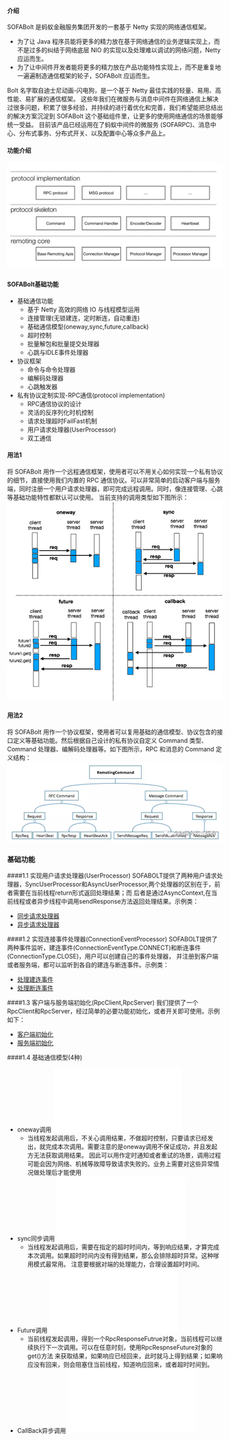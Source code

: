#### 介绍
SOFABolt 是蚂蚁金融服务集团开发的一套基于 Netty 实现的网络通信框架。

- 为了让 Java 程序员能将更多的精力放在基于网络通信的业务逻辑实现上，而不是过多的纠结于网络底层 NIO 的实现以及处理难以调试的网络问题，Netty 应运而生。
- 为了让中间件开发者能将更多的精力放在产品功能特性实现上，而不是重复地一遍遍制造通信框架的轮子，SOFABolt 应运而生。

Bolt 名字取自迪士尼动画-闪电狗，是一个基于 Netty 最佳实践的轻量、易用、高性能、易扩展的通信框架。 这些年我们在微服务与消息中间件在网络通信上解决过很多问题，积累了很多经验，并持续的进行着优化和完善，我们希望能把总结出的解决方案沉淀到 SOFABolt 这个基础组件里，让更多的使用网络通信的场景能够统一受益。 目前该产品已经运用在了蚂蚁中间件的微服务 (SOFARPC)、消息中心、分布式事务、分布式开关、以及配置中心等众多产品上。

#### 功能介绍
![framework](https://raw.githubusercontent.com/alipay/sofa-bolt/master/.middleware-common/intro.png)

#### SOFABolt基础功能
- 基础通信功能
    * 基于 Netty 高效的网络 IO 与线程模型运用
    * 连接管理(无锁建连，定时断连，自动重连)
    * 基础通信模型(oneway,sync,future,callback)
    * 超时控制
    * 批量解包和批量提交处理器
    * 心跳与IDLE事件处理器
- 协议框架
    * 命令与命令处理器
    * 编解码处理器
    * 心跳触发器
- 私有协议定制实现-RPC通信(protocol implementation)
    * RPC通信协议的设计
    * 灵活的反序列化时机控制
    * 请求处理超时FailFast机制
    * 用户请求处理器(UserProcessor)
    * 双工通信
    
#### 用法1 
将 SOFABolt 用作一个远程通信框架，使用者可以不用关心如何实现一个私有协议的细节，直接使用我们内置的 RPC 通信协议。可以非常简单的启动客户端与服务端，同时注册一个用户请求处理器，即可完成远程调用。同时，像连接管理、心跳等基础功能特性都默认可以使用。 当前支持的调用类型如下图所示：
![framework](https://raw.githubusercontent.com/alipay/sofa-bolt/master/.middleware-common/invoke_types.png)

#### 用法2
将 SOFABolt 用作一个协议框架，使用者可以复用基础的通信模型、协议包含的接口定义等基础功能。然后根据自己设计的私有协议自定义 Command 类型、Command 处理器、编解码处理器等。如下图所示，RPC 和消息的 Command 定义结构：
![framework](https://raw.githubusercontent.com/alipay/sofa-bolt/master/.middleware-common/msg_protocol.png)
  
### 基础功能
####1.1 实现用户请求处理器(UserProcessor)
SOFABOLT提供了两种用户请求处理器，SyncUserProcessor和AsyncUserProcessor,两个处理器的区别在于，前者需要在当前线程return形式返回处理结果；而
后者是通过AsyncContext,在当前线程或者异步线程中调用sendResponse方法返回处理结果。示例类：
- [同步请求处理器](./src/main/java/com/quark/sofa/processor/SynServerProcessor.java)
- [异步请求处理器](./src/main/java/com/quark/sofa/processor/AsynServerProcessor.java)

####1.2 实现连接事件处理器(ConnectionEventProcessor)
SOFABOLT提供了两种事件监听，建连事件(ConnectionEventType.CONNECT)和断连事件(ConnectionType.CLOSE)，用户可以创建自己的事件处理器，
并注册到客户端或者服务端，都可以监听到各自的建连与断连事件。示例类：
- [处理建连事件](./src/main/java/com/quark/sofa/processor/ConnectEventProcessor.java)
- [处理断连事件](./src/main/java/com/quark/sofa/processor/DisConnectEventProcessor.java)

####1.3 客户端与服务端初始化(RpcClient,RpcServer)
我们提供了一个RpcClient和RpcServer，经过简单的必要功能初始化，或者开关即可使用。示例如下：
- [客户端初始化](./src/main/java/com/quark/sofa/rpc/RpcClientDemoByMain.java)
- [服务端初始化](./src/main/java/com/quark/sofa/rpc/RpcServerDemoByMain.java)

####1.4 基础通信模型(4种)
- oneway调用 ![示例](./src/main/java/com/quark/sofa/communication/ModelTest.java#L69)
    * 当线程发起调用后，不关心调用结果，不做超时控制，只要请求已经发出，就完成本次调用。需要注意的是oneway调用不保证成功，并且发起方无法获取调用结果。
    因此可以用作定时通知或者重试的场景，调用过程可能会因为网络、机械等故障导致请求失败的。业务上需要对这些异常情况做处理后才能使用
- sync同步调用 ![示例](./src/main/java/com/quark/sofa/communication/ModelTest.java#L80)
    * 当线程发起调用后，需要在指定的超时时间内，等到响应结果，才算完成本次调用。如果超时时间内没有得到结果，那么会排除超时异常。这种嗲用模式最常用。
    注意要根据对端的处理能力，合理设置超时时间。
- Future调用 ![示例](./src/main/java/com/quark/sofa/communication/ModelTest.java#L103)
    * 当前线程发起调用，得到一个RpcResponseFutrue对象，当前线程可以继续执行下一次调用。可以在任意时刻，使用RpcRespnseFuture对象的get()方法
    来获取结果，如果响应已经回来，此时就马上得到结果；如果响应没有回来，则会阻塞住当前线程，知道响应回来，或者超时时间到。
- CallBack异步调用 ![示例](./src/main/java/com/quark/sofa/communication/ModelTest.java#L127)
        